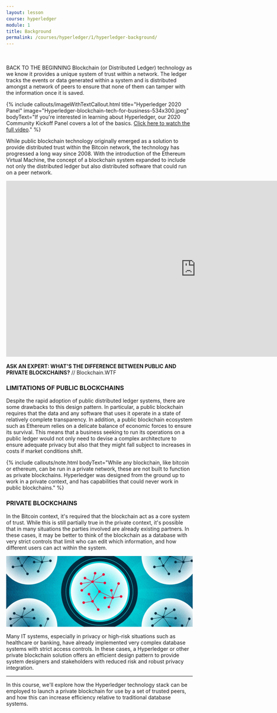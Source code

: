 ```yaml
---
layout: lesson
course: hyperledger
module: 1
title: Background
permalink: /courses/hyperledger/1/hyperledger-background/
---
```

<br>
<br>
<span class="openingParagraph">BACK TO THE BEGINNING</span>
Blockchain (or Distributed Ledger) technology as we know it provides a unique system of trust within a network. The ledger tracks the events or data generated within a system and is distributed amongst a network of peers to ensure that none of them can tamper with the information once it is saved.

{% include callouts/imageWithTextCallout.html
    title="Hyperledger 2020 Panel"
    image="Hyperledger-blockchain-tech-for-business-534x300.jpeg"
    bodyText="If you're interested in learning about Hyperledger, our 2020 Community Kickoff Panel covers a lot of the basics. <a href='https://weteachblockchain.org/events/hyperledger_2020_kickoff' target='_blank'>Click here to watch the full video</a>."
%}

While public blockchain technology originally emerged as a solution to provide distributed trust within the Bitcoin network, the technology has progressed a long way since 2008. With the introduction of the Ethereum Virtual Machine, the concept of a blockchain system expanded to include not only the distributed ledger but also distributed software that could run on a peer network.
<iframe class="askAnExpert" src="https://www.youtube.com/embed/biHMZDmm8qc" width="1024" height="475" frameborder="0" allowfullscreen="allowfullscreen" data-mce-fragment="1"></iframe>

<span class="imageCaption"><span class="mainImageTitle"><b>ASK AN EXPERT: WHAT'S THE DIFFERENCE BETWEEN PUBLIC AND PRIVATE BLOCKCHAINS?</b></span><span> // Blockchain.WTF</span>

<h3>LIMITATIONS OF PUBLIC BLOCKCHAINS</h3>

Despite the rapid adoption of public distributed ledger systems, there are some drawbacks to this design pattern. In particular, a public blockchain requires that the data and any software that uses it operate in a state of relatively complete transparency. In addition, a public blockchain ecosystem such as Ethereum relies on a delicate balance of economic forces to ensure its survival. This means that a business seeking to run its operations on a public ledger would not only need to devise a complex architecture to ensure adequate privacy but also that they might fall subject to increases in costs if market conditions shift.

{% include callouts/note.html
    bodyText="While any blockchain, like bitcoin or ethereum, can be run in a private network, these are not built to function as private blockchains. Hyperledger was designed from the ground up to work in a private context, and has capabilities that could never work in public blockchains."
%}

<h3>PRIVATE BLOCKCHAINS</h3>

In the Bitcoin context, it's required that the blockchain act as a core system of trust. While this is still partially true in the private context, it's possible that in many situations the parties involved are already existing partners. In these cases, it may be better to think of the blockchain as a database with very strict controls that limit who can edit which information, and how different users can act within the system.

<img src="/assets/img/courses/private-blockchains/PrivateBC-01.jpg" alt="Decentralized groups separated from each other" title="Private Blockchains"/>

Many IT systems, especially in privacy or high-risk situations such as healthcare or banking, have already implemented very complex database systems with strict access controls. In these cases, a Hyperledger or other private blockchain solution offers an efficient design pattern to provide system designers and stakeholders with reduced risk and robust privacy integration.

<hr />

In this course, we'll explore how the Hyperledger technology stack can be employed to launch a private blockchain for use by a set of trusted peers, and how this can increase efficiency relative to traditional database systems.
